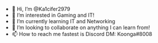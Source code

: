 - 👋 Hi, I’m @Ka1cifer2979
- 👀 I’m interested in Gaming and IT!
- 🌱 I’m currently learning IT and Networking
- 💞️ I’m looking to collaborate on anything I can learn from!
- 📫 How to reach me fastest is Discord DM: Koonga#8008

<!---
Ka1cifer2979/Ka1cifer2979 is a ✨ special ✨ repository because its `README.md` (this file) appears on your GitHub profile.
You can click the Preview link to take a look at your changes.
--->
